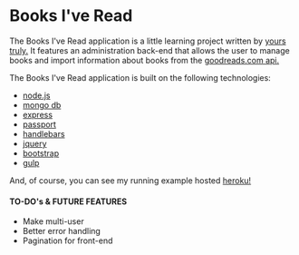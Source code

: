 # Books I've Read

The Books I've Read application is a little learning project written by [yours truly.](http://www.bradseverance.com) It features an administration back-end that allows the user to manage books and import information about books from the [goodreads.com api.](https://www.goodreads.com/api)

The Books I've Read application is built on the following technologies:

+ [node.js](https://nodejs.org/en/)
+ [mongo db](https://www.mongodb.com/)
+ [express](https://expressjs.com/)
+ [passport](http://passportjs.org/)
+ [handlebars](http://handlebarsjs.com/)
+ [jquery](https://jquery.com/)
+ [bootstrap](http://getbootstrap.com/)
+ [gulp](http://gulpjs.com/)

And, of course, you can see my running example hosted [heroku!](https://books-ive-read.herokuapp.com/)

#### TO-DO's & FUTURE FEATURES

+ Make multi-user
+ Better error handling
+ Pagination for front-end
